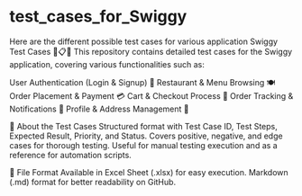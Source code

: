 # test_cases_for_Swiggy
Here are the different possible test cases for various application
Swiggy Test Cases 🍔📋✅
This repository contains detailed test cases for the Swiggy application, covering various functionalities such as:

User Authentication (Login & Signup) 🔐
Restaurant & Menu Browsing 🍽️
Order Placement & Payment 💳
Cart & Checkout Process 🛒
Order Tracking & Notifications 🚚
Profile & Address Management 📍

📌 About the Test Cases
Structured format with Test Case ID, Test Steps, Expected Result, Priority, and Status.
Covers positive, negative, and edge cases for thorough testing.
Useful for manual testing execution and as a reference for automation scripts.

📂 File Format
Available in Excel Sheet (.xlsx) for easy execution.
Markdown (.md) format for better readability on GitHub.
